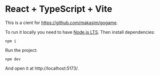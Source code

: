 # React + TypeScript + Vite

This is a cient for https://github.com/makasim/gogame.

To run it locally you need to have [Node.js LTS](https://nodejs.org/en). Then install dependencies:

```shell
npm i
```

Run the project:

```shell
npm dev
```

And open it at http://localhost:5173/.